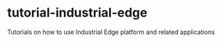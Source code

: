 # tutorial-industrial-edge
Tutorials on how to use Industrial Edge platform and related applications
